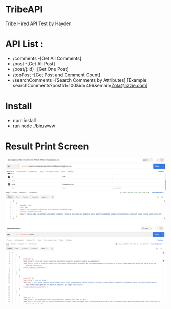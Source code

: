 # TribeAPI
Tribe Hired API Test by Hayden


# API List : 
* /comments -[Get All Comments]
* /post -[Get All Post]
* /post/(:id) -[Get One Post]
* /topPost -[Get Post and Comment Count]
* /searchComments -[Search Comments by Attributes] [Example: searchComments?postId=100&id=496&email=Zola@lizzie.com]

# Install
* npm install
* run node ./bin/www 
  
  
 # Result Print Screen
 ![Screenshot](ss1.png)
 ![Screenshot](ss2.png)
